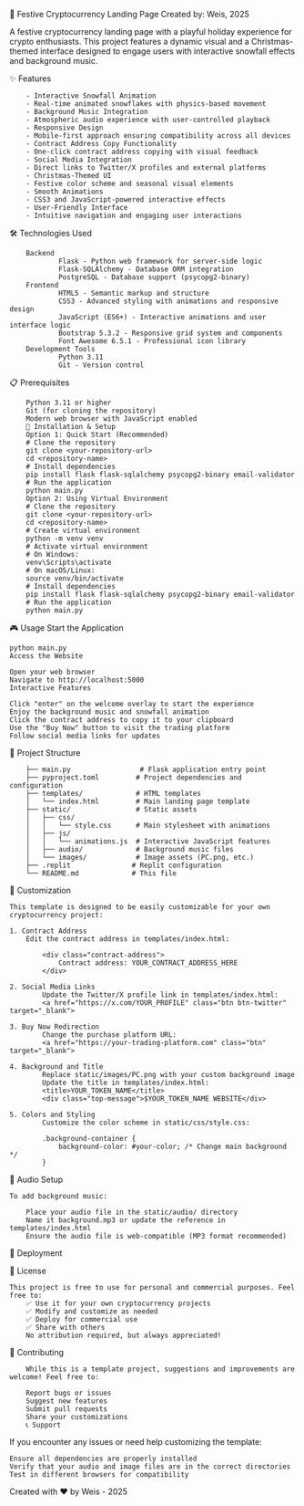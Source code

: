🎄 Festive Cryptocurrency Landing Page
Created by: Weis, 2025

A festive cryptocurrency landing page with a playful holiday experience for crypto enthusiasts. This project features a dynamic visual and a Christmas-themed interface designed to engage users with interactive snowfall effects and background music.

✨ Features

        - Interactive Snowfall Animation 
        - Real-time animated snowflakes with physics-based movement
        - Background Music Integration 
        - Atmospheric audio experience with user-controlled playback
        - Responsive Design 
        - Mobile-first approach ensuring compatibility across all devices
        - Contract Address Copy Functionality 
        - One-click contract address copying with visual feedback
        - Social Media Integration 
        - Direct links to Twitter/X profiles and external platforms
        - Christmas-Themed UI 
        - Festive color scheme and seasonal visual elements
        - Smooth Animations 
        - CSS3 and JavaScript-powered interactive effects
        - User-Friendly Interface 
        - Intuitive navigation and engaging user interactions
    
🛠️ Technologies Used

        Backend
                Flask - Python web framework for server-side logic
                Flask-SQLAlchemy - Database ORM integration
                PostgreSQL - Database support (psycopg2-binary)
        Frontend
                HTML5 - Semantic markup and structure
                CSS3 - Advanced styling with animations and responsive design
                JavaScript (ES6+) - Interactive animations and user interface logic
                Bootstrap 5.3.2 - Responsive grid system and components
                Font Awesome 6.5.1 - Professional icon library
        Development Tools
                Python 3.11
                Git - Version control
    
📋 Prerequisites

        Python 3.11 or higher
        Git (for cloning the repository)
        Modern web browser with JavaScript enabled
        🚀 Installation & Setup
        Option 1: Quick Start (Recommended)
        # Clone the repository
        git clone <your-repository-url>
        cd <repository-name>
        # Install dependencies
        pip install flask flask-sqlalchemy psycopg2-binary email-validator
        # Run the application
        python main.py
        Option 2: Using Virtual Environment
        # Clone the repository
        git clone <your-repository-url>
        cd <repository-name>
        # Create virtual environment
        python -m venv venv
        # Activate virtual environment
        # On Windows:
        venv\Scripts\activate
        # On macOS/Linux:
        source venv/bin/activate
        # Install dependencies
        pip install flask flask-sqlalchemy psycopg2-binary email-validator
        # Run the application
        python main.py
    
🎮 Usage
    Start the Application
    
    python main.py
    Access the Website
    
    Open your web browser
    Navigate to http://localhost:5000
    Interactive Features
    
    Click "enter" on the welcome overlay to start the experience
    Enjoy the background music and snowfall animation
    Click the contract address to copy it to your clipboard
    Use the "Buy Now" button to visit the trading platform
    Follow social media links for updates
    
📁 Project Structure

        ├── main.py                 # Flask application entry point
        ├── pyproject.toml         # Project dependencies and configuration
        ├── templates/             # HTML templates
        │   └── index.html         # Main landing page template
        ├── static/                # Static assets
        │   ├── css/
        │   │   └── style.css      # Main stylesheet with animations
        │   ├── js/
        │   │   └── animations.js  # Interactive JavaScript features
        │   ├── audio/             # Background music files
        │   └── images/            # Image assets (PC.png, etc.)
        ├── .replit               # Replit configuration
        └── README.md             # This file
        
🎨 Customization

    This template is designed to be easily customizable for your own cryptocurrency project:

    1. Contract Address
        Edit the contract address in templates/index.html:

            <div class="contract-address">
                Contract address: YOUR_CONTRACT_ADDRESS_HERE
            </div>
            
    2. Social Media Links
            Update the Twitter/X profile link in templates/index.html:
            <a href="https://x.com/YOUR_PROFILE" class="btn btn-twitter" target="_blank">
            
    3. Buy Now Redirection
            Change the purchase platform URL:
            <a href="https://your-trading-platform.com" class="btn" target="_blank">
            
    4. Background and Title
            Replace static/images/PC.png with your custom background image
            Update the title in templates/index.html:
            <title>YOUR_TOKEN_NAME</title>
            <div class="top-message">$YOUR_TOKEN_NAME WEBSITE</div>
            
    5. Colors and Styling
            Customize the color scheme in static/css/style.css:

            .background-container {
                background-color: #your-color; /* Change main background */
            }
            
🎵 Audio Setup

    To add background music:
        
        Place your audio file in the static/audio/ directory
        Name it background.mp3 or update the reference in templates/index.html
        Ensure the audio file is web-compatible (MP3 format recommended)
🚀 Deployment
    
📄 License

    This project is free to use for personal and commercial purposes. Feel free to:
        ✅ Use it for your own cryptocurrency projects
        ✅ Modify and customize as needed
        ✅ Deploy for commercial use
        ✅ Share with others
        No attribution required, but always appreciated!

🤝 Contributing

        While this is a template project, suggestions and improvements are welcome! Feel free to:

        Report bugs or issues
        Suggest new features
        Submit pull requests
        Share your customizations
        📞 Support
If you encounter any issues or need help customizing the template:

    Ensure all dependencies are properly installed
    Verify that your audio and image files are in the correct directories
    Test in different browsers for compatibility

Created with ❤️ by Weis - 2025
